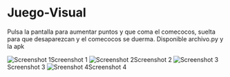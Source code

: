 # Juego-Visual

Pulsa la pantalla para aumentar puntos y que coma el comecocos, suelta para que desaparezcan y el comecocos se duerma. 
Disponible archivo.py y la apk

![Screenshot 1](https://github.com/Setibs/Juego-Visual/blob/main/Screenshots/Screenshot_2023-05-03-02-44-09-511_org.test.juego.jpg)Screenshot 1
![Screenshot 2](https://github.com/Setibs/Juego-Visual/blob/main/Screenshots/Screenshot_2023-05-03-02-44-11-679_org.test.juego.jpg)Screenshot 2
![Screenshot 3](https://github.com/Setibs/Juego-Visual/blob/main/Screenshots/Screenshot_2023-05-03-02-44-17-718_org.test.juego.jpg)Screenshot 3
![Sreenshot 4](https://github.com/Setibs/Juego-Visual/blob/main/Screenshots/Screenshot_2023-05-03-02-44-21-854_org.test.juego.jpg)Screenshot 4